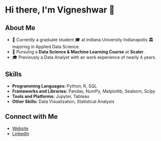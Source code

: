 # Hi there, I'm Vigneshwar 👋

## About Me

- 🔭 Currently a graduate student 🎓 at Indiana University Indianapolis 🏛️ majoring in Applied Data Science.
- 🌱 Pursuing a **Data Science & Machine Learning Course** at **Scaler**.
- 🎓 Previously a Data Analyst with an work experience of nearly 4 years.

## Skills

- **Programming Languages:** Python, R, SQL
- **Frameworks and Libraries:** Pandas, NumPy, Matplotlib, Seaborn, Scipy
- **Tools and Platforms:** Jupyter, Tableau
- **Other Skills:** Data Visualization, Statistical Analysis


## Connect with Me

- [Website](https://vigneshwarr.com/)
- [LinkedIn](https://www.linkedin.com/in/vigneshwar-r-994b86162/)
